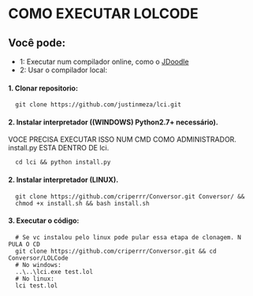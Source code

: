 
# COMO EXECUTAR LOLCODE


## Você pode: 
- 1: Executar num compilador online, como o [JDoodle](https://www.jdoodle.com/execute-lolcode-online)
- 2: Usar o compilador local:


#### 1. Clonar repositorio:

```
  git clone https://github.com/justinmeza/lci.git
```
#### 2. Instalar interpretador ((WINDOWS) Python2.7+ necessário).
VOCE PRECISA EXECUTAR ISSO NUM CMD COMO ADMINISTRADOR. install.py ESTA DENTRO DE lci.
```
  cd lci && python install.py 
```
#### 2. Instalar interpretador (LINUX).

```
  git clone https://github.com/criperrr/Conversor.git Conversor/ &&
  chmod +x install.sh && bash install.sh
```

#### 3. Executar o código:
```
  # Se vc instalou pelo linux pode pular essa etapa de clonagem. N PULA O CD 
  git clone https://github.com/criperrr/Conversor.git && cd Conversor/LOLCode
  # No windows:
  ..\..\lci.exe test.lol
  # No linux:
  lci test.lol
```

